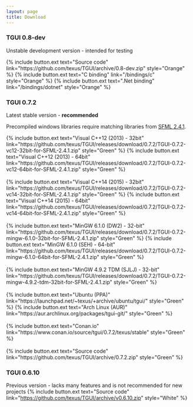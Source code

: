 ```yaml
---
layout: page
title: Download
---
```


### TGUI 0.8-dev
Unstable development version - intended for testing
<p>
  {% include button.ext text="Source code" link="https://github.com/texus/TGUI/archive/0.8-dev.zip" style="Orange" %}
  {% include button.ext text="C binding" link="/bindings/c" style="Orange" %}
  {% include button.ext text=".Net binding" link="/bindings/dotnet" style="Orange" %}
</p>

### TGUI 0.7.2
Latest stable version - <b>recommended</b>

Precompiled windows libraries require matching libraries from <a href="http://www.sfml-dev.org/download/sfml/2.4.1/">SFML 2.4.1</a>.
<p>
  {% include button.ext text="Visual C++12 (2013) - 32bit" link="https://github.com/texus/TGUI/releases/download/0.7.2/TGUI-0.7.2-vc12-32bit-for-SFML-2.4.1.zip" style="Green" %}
  {% include button.ext text="Visual C++12 (2013) - 64bit" link="https://github.com/texus/TGUI/releases/download/0.7.2/TGUI-0.7.2-vc12-64bit-for-SFML-2.4.1.zip" style="Green" %}<br><br>
  {% include button.ext text="Visual C++14 (2015) - 32bit" link="https://github.com/texus/TGUI/releases/download/0.7.2/TGUI-0.7.2-vc14-32bit-for-SFML-2.4.1.zip" style="Green" %}
  {% include button.ext text="Visual C++14 (2015) - 64bit" link="https://github.com/texus/TGUI/releases/download/0.7.2/TGUI-0.7.2-vc14-64bit-for-SFML-2.4.1.zip" style="Green" %}<br><br>
  {% include button.ext text="MinGW 6.1.0 (DW2) - 32-bit" link="https://github.com/texus/TGUI/releases/download/0.7.2/TGUI-0.7.2-mingw-6.1.0-32bit-for-SFML-2.4.1.zip" style="Green" %}
  {% include button.ext text="MinGW 6.1.0 (SEH) - 64-bit" link="https://github.com/texus/TGUI/releases/download/0.7.2/TGUI-0.7.2-mingw-6.1.0-64bit-for-SFML-2.4.1.zip" style="Green" %}<br><br>
  {% include button.ext text="MinGW 4.9.2 TDM (SJLJ) - 32-bit" link="https://github.com/texus/TGUI/releases/download/0.7.2/TGUI-0.7.2-mingw-4.9.2-tdm-32bit-for-SFML-2.4.1.zip" style="Green" %}<br><br>
  {% include button.ext text="Ubuntu (PPA)" link="https://launchpad.net/~texus/+archive/ubuntu/tgui/" style="Green" %}
  {% include button.ext text="Arch Linux (AUR)" link="https://aur.archlinux.org/packages/tgui-git/" style="Green" %}<br><br>
  {% include button.ext text="Conan.io" link="https://www.conan.io/source/tgui/0.7.2/texus/stable" style="Green" %}<br><br>
  {% include button.ext text="Source code" link="https://github.com/texus/TGUI/archive/0.7.2.zip" style="Green" %}
</p>

### TGUI 0.6.10
Previous version - lacks many features and is not recommended for new projects
{% include button.ext text="Source code" link="https://github.com/texus/TGUI/archive/v0.6.10.zip" style="White" %}
